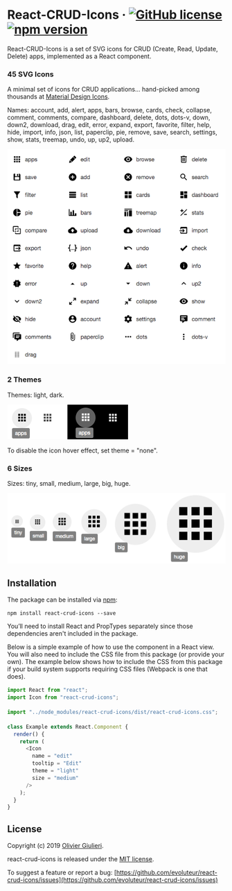 # React-CRUD-Icons &middot; [![GitHub license](https://img.shields.io/badge/License-MIT-blue.svg)](https://github.com/evoluteur/react-crud-icons/blob/master/LICENSE) [![npm version](https://img.shields.io/npm/v/react-crud-icons)](https://www.npmjs.com/package/react-crud-icons) 


React-CRUD-Icons is a set of SVG icons for CRUD (Create, Read, Update, Delete) apps, implemented as a React component.


### 45 SVG Icons

A minimal set of icons for CRUD applications... hand-picked among thousands at [Material Design Icons](https://materialdesignicons.com/).

Names: account, add, alert, apps, bars, browse, cards, check, collapse, comment, comments, compare, dashboard, delete, dots, dots-v, down, down2, download, drag, edit, error, expand, export, favorite, filter, help, hide, import, info, json, list, paperclip, pie, remove, save, search, settings, show, stats, treemap, undo, up, up2, upload.

![Screenshot](screenshots/icons.png)


### 2 Themes

Themes: light, dark.

![Screenshot](screenshots/hover.png)

To disable the icon hover effect, set theme = "none".


### 6 Sizes

Sizes: tiny, small, medium, large, big, huge.

![Screenshot](screenshots/sizes.png)


## Installation

The package can be installed via [npm](https://www.npmjs.com/package/react-crud-icons):

```
npm install react-crud-icons --save
```

You’ll need to install React and PropTypes separately since those dependencies aren't included in the package. 

Below is a simple example of how to use the component in a React view. You will also need to include the CSS file from this package (or provide your own). The example below shows how to include the CSS from this package if your build system supports requiring CSS files (Webpack is one that does).

```js
import React from "react";
import Icon from "react-crud-icons";

import "../node_modules/react-crud-icons/dist/react-crud-icons.css";

class Example extends React.Component {
  render() {
    return (
      <Icon
        name = "edit"
        tooltip = "Edit"
        theme = "light"
        size = "medium"
      />
    );
  }
}
```


## License

Copyright (c) 2019 [Olivier Giulieri](https://evoluteur.github.io/).

react-crud-icons is released under the [MIT license](http://github.com/evoluteur/react-crud-icons/blob/master/LICENSE).

To suggest a feature or report a bug: [https://github.com/evoluteur/react-crud-icons/issues](https://github.com/evoluteur/react-crud-icons/issues)
 